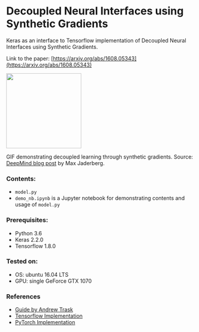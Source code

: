 # Decoupled Neural Interfaces using Synthetic Gradients

Keras as an interface to Tensorflow implementation of Decoupled Neural Interfaces using Synthetic Gradients.

Link to the paper:  [https://arxiv.org/abs/1608.05343](https://arxiv.org/abs/1608.05343)

<img src="https://storage.googleapis.com/deepmind-live-cms/documents/3-6.gif" width="200">

GIF demonstrating decoupled learning through synthetic gradients. Source: [DeepMind blog post](https://deepmind.com/blog/decoupled-neural-networks-using-synthetic-gradients/) by Max Jaderberg.

### Contents:
- `model.py` 
- `demo_nb.ipynb` is a Jupyter notebook for demonstrating contents and usage of `model.py`

### Prerequisites:
- Python 3.6
- Keras 2.2.0
- Tensorflow 1.8.0

### Tested on:
- OS: ubuntu 16.04 LTS
- GPU: single GeForce GTX 1070 

### References
- [Guide by Andrew Trask](https://iamtrask.github.io/2017/03/21/synthetic-gradients/)
- [Tensorflow Implementation](https://github.com/nitarshan/decoupled-neural-interfaces)
- [PyTorch Implementation](https://github.com/andrewliao11/dni.pytorch)